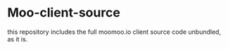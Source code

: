 # Moo-client-source
this repository includes the full moomoo.io client source code unbundled, as it is.
